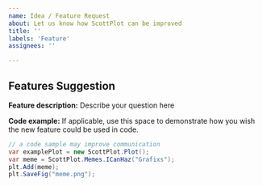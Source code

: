 ```yaml
---
name: Idea / Feature Request
about: Let us know how ScottPlot can be improved
title: ''
labels: 'Feature'
assignees: ''

---
```


## Features Suggestion

**Feature description:** Describe your question here

**Code example:** If applicable, use this space to demonstrate how you wish the new feature could be used in code.

```cs
// a code sample may improve communication
var examplePlot = new ScottPlot.Plot();
var meme = ScottPlot.Memes.ICanHaz("Grafixs");
plt.Add(meme);
plt.SaveFig("meme.png");
```